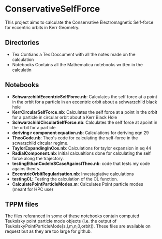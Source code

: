 # ConservativeSelfForce

This project aims to calculate the Conservative Electromagnetic Self-force for eccentric orbits in Kerr Geometry.

## Directories
- Tex Contians a Tex Doccument with all the notes made on the calculation
- Notebooks Contains all the Mathematica notebooks written in the calculatin

## Notebooks
- **SchwarzchildEccentricSelfForce.nb**: Calculates the self force at a point in the orbit for a particle in an eccentric orbit about a schwarzchild black hole
- **KerrCircularSelfForce.nb**: Calculates the self force at a point in the orbit for a particle in circular orbit about a Kerr Black Hole
- **SchwarzchildCircularSelfForce.nb**: Calculates the self force at apoint in the orbit for a particle 
- **deriving r component equation.nb**: Calculations for deriving eqn 29
- **TheoCode.nb**: Theo's code for calculating the self-force in the scwarzchild circular regime.
- **TaylorExpandingInCos.nb**: Calculations for taylor expansion in eq 44
- **RadialComponent.nb**: Initial calcualtions done for calculating the self force along the trajectory.
- **testingEthanCodeInSCaseAgainstTheo.nb**: code that tests my code agains theo's.
- **EccentricOrbitRegularisation.nb**: Investagiative calculations
- **testingCL**: Testing the calculation of the CL function.
- **CalculatePointParticleModes.m**: Calculates Point particle modes (meant for HPC use)

## TPPM files
The files referanced in some of these notebooks contain computed Teukolsky point particle mode objects (i.e. the output of TeukolskyPointParticleMode[s,l,m,n,0,orbit]). These files are available on request but as they are too large for github.
